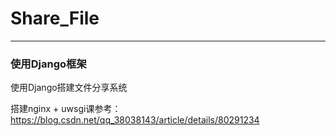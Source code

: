 # Share_File
---

### 使用Django框架
使用Django搭建文件分享系统

搭建nginx + uwsgi课参考：
https://blog.csdn.net/qq_38038143/article/details/80291234
